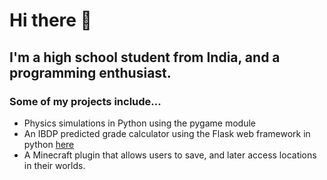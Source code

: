 # Hi there 👋
## I'm a high school student from India, and a programming enthusiast. 
### Some of my projects include...
  - Physics simulations in Python using the pygame module
  - An IBDP predicted grade calculator using the Flask web framework in python [here](https://predictedgrade.pythonanywhere.com)
  - A Minecraft plugin that allows users to save, and later access locations in their worlds.

<!--
**samkas125/samkas125** is a ✨ _special_ ✨ repository because its `README.md` (this file) appears on your GitHub profile.

Here are some ideas to get you started:

- 🔭 I’m currently working on ...
- 🌱 I’m currently learning ...
- 👯 I’m looking to collaborate on ...
- 🤔 I’m looking for help with ...
- 💬 Ask me about ...
- 📫 How to reach me: ...
- 😄 Pronouns: ...
- ⚡ Fun fact: ...
-->
